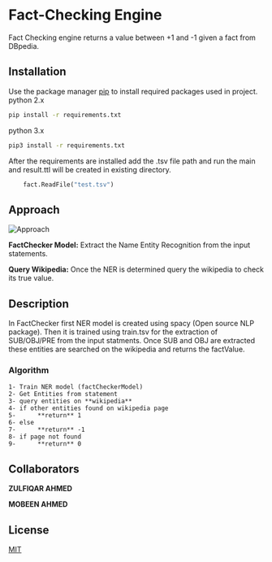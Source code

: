 # Fact-Checking Engine

Fact Checking engine returns a value between +1 and -1 given a fact from DBpedia.

## Installation

Use the package manager [pip](https://pip.pypa.io/en/stable/) to install required packages used in project.
python 2.x
```bash
pip install -r requirements.txt 
```
python 3.x
```bash
pip3 install -r requirements.txt 
```
After the requirements are installed add the .tsv file path and run the main and result.ttl will be created in existing directory.
```python
    fact.ReadFile("test.tsv")
```

## Approach 
![Approach](https://res.cloudinary.com/dymq10xxe/image/upload/v1548608998/approach.png)
 
**FactChecker Model:** Extract the Name Entity Recognition from the input statements. 

**Query Wikipedia:** Once the NER is determined query the wikipedia to check its true value.

## Description

In FactChecker first NER model is created using spacy (Open source NLP package). Then it is trained using train.tsv for the extraction of SUB/OBJ/PRE from the input statments. Once SUB and OBJ are extracted these entities are searched on the wikipedia and returns the factValue.

### Algorithm
```
1- Train NER model (factCheckerModel)
2- Get Entities from statement
3- query entities on **wikipedia**
4- if other entities found on wikipedia page
5-      **return** 1
6- else
7-      **return** -1
8- if page not found
9-      **return** 0
```

## Collaborators
**ZULFIQAR AHMED**

**MOBEEN AHMED**
## License
[MIT](https://choosealicense.com/licenses/mit/)
